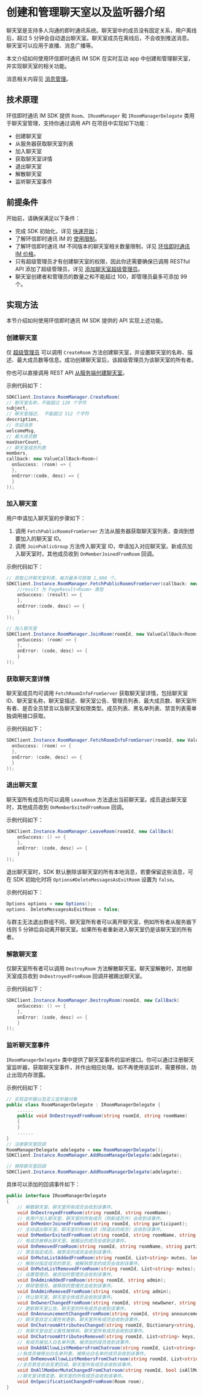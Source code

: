 # 创建和管理聊天室以及监听器介绍

<Toc />

聊天室是支持多人沟通的即时通讯系统。聊天室中的成员没有固定关系，用户离线后，超过 5 分钟会自动退出聊天室。聊天室成员在离线后，不会收到推送消息。聊天室可以应用于直播、消息广播等。

本文介绍如何使用环信即时通讯 IM SDK 在实时互动 app 中创建和管理聊天室，并实现聊天室的相关功能。

消息相关内容见 [消息管理](message_overview.html)。

## 技术原理

环信即时通讯 IM SDK 提供 `Room`、`IRoomManager` 和 `IRoomManagerDelegate` 类用于聊天室管理，支持你通过调用 API 在项目中实现如下功能：

- 创建聊天室
- 从服务器获取聊天室列表
- 加入聊天室
- 获取聊天室详情
- 退出聊天室
- 解散聊天室
- 监听聊天室事件

## 前提条件

开始前，请确保满足以下条件：

- 完成 SDK 初始化，详见 [快速开始](quickstart.html)；
- 了解环信即时通讯 IM 的 [使用限制](/product/limitation.html)。
- 了解环信即时通讯 IM 不同版本的聊天室相关数量限制，详见 [环信即时通讯 IM 价格](https://www.easemob.com/pricing/im)。
- 只有超级管理员才有创建聊天室的权限，因此你还需要确保已调用 RESTful API 添加了超级管理员，详见 [添加聊天室超级管理员](/document/server-side/chatroom.html#添加超级管理员)。
- 聊天室创建者和管理员的数量之和不能超过 100，即管理员最多可添加 99 个。

## 实现方法

本节介绍如何使用环信即时通讯 IM SDK 提供的 API 实现上述功能。

### 创建聊天室

仅 [超级管理员](/document/server-side/chatroom.html#管理超级管理员) 可以调用 `CreateRoom` 方法创建聊天室，并设置聊天室的名称、描述、最大成员数等信息。成功创建聊天室后，该超级管理员为该聊天室的所有者。

你也可以直接调用 REST API [从服务端创建聊天室](/document/server-side/chatroom.html#创建聊天室)。

示例代码如下：

```csharp
SDKClient.Instance.RoomManager.CreateRoom(
// 聊天室名称，不能超过 128 个字符
subject,
// 聊天室描述， 不能超过 512 个字符
description,
// 欢迎消息
welcomeMsg,
// 最大成员数
maxUserCount,
// 聊天室成员列表
members,
callback: new ValueCallBack<Room>(
  onSuccess: (room) => {
  },
  onError:(code, desc) => {
  }
));
```

### 加入聊天室

用户申请加入聊天室的步骤如下：

1. 调用 `FetchPublicRoomsFromServer` 方法从服务器获取聊天室列表，查询到想要加入的聊天室 ID。
2. 调用 `JoinPublicGroup` 方法传入聊天室 ID，申请加入对应聊天室。新成员加入聊天室时，其他成员收到 `OnMemberJoinedFromRoom` 回调。

示例代码如下：

```csharp
// 获取公开聊天室列表，每次最多可获取 1,000 个。
SDKClient.Instance.RoomManager.FetchPublicRoomsFromServer(callback: new ValueCallBack<PageResult<Room>>(
    //result 为 PageResult<Room> 类型
    onSuccess: (result) => {
    },
    onError:(code, desc) => {
    }
));

// 加入聊天室
SDKClient.Instance.RoomManager.JoinRoom(roomId, new ValueCallBack<Room>(
    onSuccess: (room) => {
    },
    onError: (code, desc) => {
    }
));
```

### 获取聊天室详情

聊天室成员均可调用 `FetchRoomInfoFromServer` 获取聊天室详情，包括聊天室 ID、聊天室名称，聊天室描述、聊天室公告、管理员列表、最大成员数、聊天室所有者、是否全员禁言以及聊天室权限类型。成员列表、黑名单列表、禁言列表需单独调用接口获取。

示例代码如下：

```csharp
SDKClient.Instance.RoomManager.FetchRoomInfoFromServer(roomId, new ValueCallBack<Room>(
  onSuccess: (room) => {
  },
  onError: (code, desc) => {
  }
));
```

### 退出聊天室

聊天室所有成员均可以调用 `LeaveRoom` 方法退出当前聊天室。成员退出聊天室时，其他成员收到 `OnMemberExitedFromRoom` 回调。

示例代码如下：

```csharp
SDKClient.Instance.RoomManager.LeaveRoom(roomId, new CallBack(
    onSuccess: () => {
    },
    onError: (code, desc) => {
    }
));
```

退出聊天室时，SDK 默认删除该聊天室的所有本地消息，若要保留这些消息，可在 SDK 初始化时将 `Options#DeleteMessagesAsExitRoom` 设置为 `false`。

示例代码如下：

```csharp
Options options = new Options();
options. DeleteMessagesAsExitRoom = false;
```

与群主无法退出群组不同，聊天室所有者可以离开聊天室，例如所有者从服务器下线则 5 分钟后自动离开聊天室。如果所有者重新进入聊天室仍是该聊天室的所有者。

### 解散聊天室

仅聊天室所有者可以调用 `DestroyRoom` 方法解散聊天室。聊天室解散时，其他聊天室成员收到 `OnDestroyedFromRoom` 回调并被踢出聊天室。

示例代码如下：

```csharp
SDKClient.Instance.RoomManager.DestroyRoom(roomId, new CallBack(
    onSuccess: () => {
    },
    onError: (code, desc) => {
    }
));
```

### 监听聊天室事件

`IRoomManagerDelegate` 类中提供了聊天室事件的监听接口。你可以通过注册聊天室监听器，获取聊天室事件，并作出相应处理。如不再使用该监听，需要移除，防止出现内存泄露。

示例代码如下：

```csharp
// 实现监听器以及定义监听器对象
public class RoomManagerDelegate : IRoomManagerDelegate {
    ......
    public void OnDestroyedFromRoom(string roomId, string roomName)
    {
    }
    ......
}
// 注册聊天室回调
RoomManagerDelegate adelegate = new RoomManagerDelegate();
SDKClient.Instance.RoomManager.AddRoomManagerDelegate(adelegate);

// 移除聊天室回调
SDKClient.Instance.RoomManager.AddRoomManagerDelegate(adelegate);
```

具体可以添加的回调事件如下：

```csharp
public interface IRoomManagerDelegate
{
    // 解散聊天室。聊天室所有成员会收到该事件。
    void OnDestroyedFromRoom(string roomId, string roomName);
    // 有用户加入聊天室。聊天室的所有成员（除新成员外）会收到该事件。
    void OnMemberJoinedFromRoom(string roomId, string participant);
    // 主动退出聊天室。聊天室的所有成员（除退出的成员）会收到该事件。
    void OnMemberExitedFromRoom(string roomId, string roomName, string participant);
    // 有成员被移出聊天室。被踢出的成员会收到该事件。
    void OnRemovedFromRoom(string roomId, string roomName, string participant);
    // 禁言指定成员。被禁言的成员会收到该事件。
    void OnMuteListAddedFromRoom(string roomId, List<string> mutes, long expireTime);
    // 解除对指定成员的禁言。被解除禁言的成员会收到该事件。
    void OnMuteListRemovedFromRoom(string roomId, List<string> mutes);
    // 设置管理员。被添加的管理员会收到该事件。
    void OnAdminAddedFromRoom(string roomId, string admin);
    // 移除管理员。被移除的管理员会收到该事件。
    void OnAdminRemovedFromRoom(string roomId, string admin);
    // 转让聊天室。聊天室全体成员会收到该事件。
    void OnOwnerChangedFromRoom(string roomId, string newOwner, string oldOwner);
    // 更新聊天室公告。聊天室的所有成员会收到该事件。
    void OnAnnouncementChangedFromRoom(string roomId, string announcement);
    // 聊天室自定义属性有更新。聊天室所有成员会收到该事件。
    void OnChatroomAttributesChanged(string roomId, Dictionary<string, string> kv, string from);
    // 有聊天室自定义属性被移除。聊天室所有成员会收到该事件。
    void OnChatroomAttributesRemoved(string roomId, List<string> keys, string from);
    // 有成员被加入白名单列表。被添加的成员收到该事件。
    void OnAddAllowListMembersFromChatroom(string roomId, List<string> members);
    //有成员被移出白名单列表。被移出白名单的成员会收到该事件。
    void OnRemoveAllowListMembersFromChatroom(string roomId, List<string> members);
    //全员禁言状态变更回调。聊天室所有成员会收到该事件。
    void OnAllMemberMuteChangedFromChatroom(string roomId, bool isAllMuted);
    //聊天室详情变更。聊天室的所有成员会收到该事件。
    void OnSpecificationChangedFromRoom(Room room);
}
```
